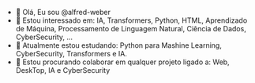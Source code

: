 - 👋 Olá, Eu sou @alfred-weber
- 👀 Estou interessado em: IA, Transformers, Python, HTML, Aprendizado de Máquina, Processamento de Linguagem Natural, Ciência de Dados, CyberSecurity, ...
- 🌱 Atualmente estou estudando: Python para Mashine Learning, CyberSecurity, Transformers e IA.
- 💞️ Estou procurando colaborar em qualquer projeto ligado a: Web, DeskTop, IA e CyberSecurity
